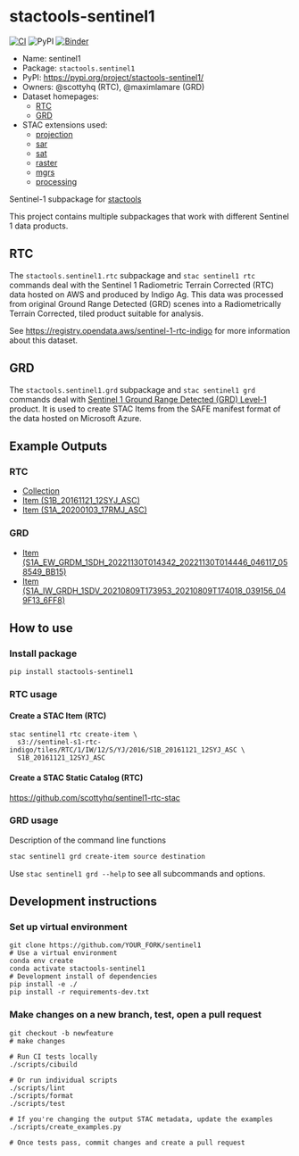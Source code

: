 # stactools-sentinel1

[![CI](https://github.com/stactools-packages/sentinel1/actions/workflows/continuous-integration.yml/badge.svg)](https://github.com/stactools-packages/sentinel1/actions/workflows/continuous-integration.yml)
![PyPI](https://img.shields.io/pypi/v/stactools-sentinel1)
[![Binder](https://mybinder.org/badge_logo.svg)](https://mybinder.org/v2/gh/stactools-packages/sentinel1/main?filepath=docs/installation_and_basic_usage.ipynb)

- Name: sentinel1
- Package: `stactools.sentinel1`
- PyPI: <https://pypi.org/project/stactools-sentinel1/>
- Owners: @scottyhq (RTC), @maximlamare (GRD)
- Dataset homepages:
  - [RTC](https://registry.opendata.aws/sentinel-1-rtc-indigo/)
  - [GRD](https://registry.opendata.aws/sentinel-1/)
- STAC extensions used:
  - [projection](https://github.com/stac-extensions/projection/)
  - [sar](https://github.com/stac-extensions/sar)
  - [sat](https://github.com/stac-extensions/sat)
  - [raster](https://github.com/stac-extensions/raster)
  - [mgrs](https://github.com/stac-extensions/mgrs)
  - [processing](https://github.com/stac-extensions/processing)

Sentinel-1 subpackage for [stactools](https://github.com/stac-utils/stactools)

This project contains multiple subpackages that work with different Sentinel 1
data products.

## RTC

The `stactools.sentinel1.rtc` subpackage and `stac sentinel1 rtc` commands deal
with the Sentinel 1 Radiometric Terrain Corrected (RTC) data hosted on AWS and
produced by Indigo Ag. This data was processed from original Ground Range
Detected (GRD) scenes into a Radiometrically Terrain Corrected, tiled product
suitable for analysis.

See <https://registry.opendata.aws/sentinel-1-rtc-indigo> for more information
about this dataset.

## GRD

The `stactools.sentinel1.grd` subpackage and `stac sentinel1 grd` commands deal
with [Sentinel 1 Ground Range Detected (GRD)
Level-1](https://sentinel.esa.int/web/sentinel/user-guides/sentinel-1-sar/resolutions/level-1-ground-range-detected)
product. It is used to create STAC Items from the SAFE manifest format of the
data hosted on Microsoft Azure.

## Example Outputs

### RTC

- [Collection](examples/rtc/sentinel1-rtc-aws/collection.json)
- [Item (S1B_20161121_12SYJ_ASC)](examples/rtc/sentinel1-rtc-aws/2016/S1B_20161121_12SYJ_ASC/S1B_20161121_12SYJ_ASC.json)
- [Item (S1A_20200103_17RMJ_ASC)](examples/rtc/sentinel1-rtc-aws/2020/S1A_20200103_17RMJ_ASC/S1A_20200103_17RMJ_ASC.json)

### GRD

- [Item (S1A_EW_GRDM_1SDH_20221130T014342_20221130T014446_046117_058549_BB15)](examples/grd/S1A_EW_GRDM_1SDH_20221130T014342_20221130T014446_046117_058549/S1A_EW_GRDM_1SDH_20221130T014342_20221130T014446_046117_058549.json)
- [Item (S1A_IW_GRDH_1SDV_20210809T173953_20210809T174018_039156_049F13_6FF8)](examples/grd/S1A_IW_GRDH_1SDV_20210809T173953_20210809T174018_039156_049F13/S1A_IW_GRDH_1SDV_20210809T173953_20210809T174018_039156_049F13.json)

## How to use

### Install package

```shell
pip install stactools-sentinel1
```

### RTC usage

#### Create a STAC Item (RTC)

<!-- markdownlint-disable MD013 -->
```shell
stac sentinel1 rtc create-item \
  s3://sentinel-s1-rtc-indigo/tiles/RTC/1/IW/12/S/YJ/2016/S1B_20161121_12SYJ_ASC \
  S1B_20161121_12SYJ_ASC
```
<!-- markdownlint-restore -->

#### Create a STAC Static Catalog (RTC)

<https://github.com/scottyhq/sentinel1-rtc-stac>

### GRD usage

Description of the command line functions

```bash
stac sentinel1 grd create-item source destination
```

Use `stac sentinel1 grd --help` to see all subcommands and options.

## Development instructions

### Set up virtual environment

```shell
git clone https://github.com/YOUR_FORK/sentinel1
# Use a virtual environment
conda env create
conda activate stactools-sentinel1
# Development install of dependencies
pip install -e ./
pip install -r requirements-dev.txt
```

### Make changes on a new branch, test, open a pull request

```shell
git checkout -b newfeature
# make changes

# Run CI tests locally
./scripts/cibuild

# Or run individual scripts
./scripts/lint
./scripts/format
./scripts/test

# If you're changing the output STAC metadata, update the examples
./scripts/create_examples.py

# Once tests pass, commit changes and create a pull request
```
